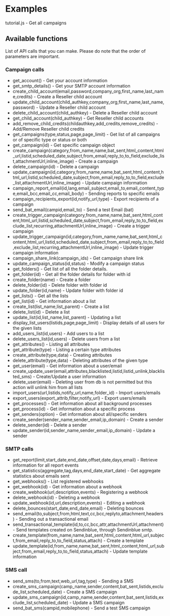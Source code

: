 # Examples

tutorial.js - Get all campaigns

## Available functions

List of API calls that you can make. Please do note that the order of parameters are important.

### Campaign calls

 * get_account() - Get your account information
 * get_smtp_details() - Get your SMTP account information
 * create_child_account(email,password,company_org,first_name,last_name,credits) - Create a Reseller child account
 * update_child_account(child_authkey,company_org,first_name,last_name,password) - Update a Reseller child account
 * delete_child_account(child_authkey) - Delete a Reseller child account
 * get_child_account(child_authkey) - Get Reseller child accounts
 * add_remove_child_credits(childauthkey,add_credits,remove_credits) - Add/Remove Reseller child credits
 * get_campaigns(type,status,page,page_limit) - Get list of all campaigns or of specific type or status or both
 * get_campaign(id) - Get specific campaign object
 * create_campaign(category,from_name,name,bat_sent,html_content,html_url,listid,scheduled_date,subject,from_email,reply_to,to_field,exclude_list,attachmentUrl,inline_image) - Create a campaign
 * delete_campaign(id) - Delete a campaign
 * update_campaign(id,category,from_name,name,bat_sent,html_content,html_url,listid,scheduled_date,subject,from_email,reply_to,to_field,exclude_list,attachmentUrl,inline_image) - Update campaign information
 * campaign_report_email(id,lang,email_subject,email_to,email_content_type,email_bcc,email_cc,email_body) - Sending reports to specific emails
 * campaign_recipients_export(id,notify_url,type) - Export recipients of a campaign
 * send_bat_email(campid,email_to) - Send a test Email (bat)
 * create_trigger_campaign(category,from_name,name,bat_sent,html_content,html_url,listid,scheduled_date,subject,from_email,reply_to,to_field,exclude_list,recurring,attachmentUrl,inline_image) - Create a trigger campaign
 * update_trigger_campaign(id,category,from_name,name,bat_sent,html_content,html_url,listid,scheduled_date,subject,from_email,reply_to,to_field,exclude_list,recurring,attachmentUrl,inline_image) - Update trigger campaign information
 * campaign_share_link(campaign_ids) - Get campaign share link
 * update_campaign_status(id,status) - Modify a campaign status
 * get_folders() - Get list of all the folder details.
 * get_folder(id) - Get all the folder details for folder with id <id>
 * create_folder(name) - Create a folder
 * delete_folder(id) - Delete folder with folder id <id>
 * update_folder(id,name) - Update folder with folder id <id>
 * get_lists() - Get all the lists
 * get_list(id) - Get information about a list
 * create_list(list_name,list_parent) - Create a list
 * delete_list(id) - Delete a list
 * update_list(id,list_name,list_parent) - Updating a list
 * display_list_users(listids,page,page_limit) - Display details of all users for the given lists
 * add_users_list(id,users) - Add users to a list
 * delete_users_list(id,users) - Delete users from a list
 * get_attributes() - Listing all attributes
 * get_attribute(type) - Listing a certain type attributes
 * create_attribute(type,data) - Creating attributes
 * delete_attribute(type,data) - Deleting attributes of the given type
 * get_user(email) - Get information about a user/email
 * create_update_user(email,attributes,blacklisted,listid,listid_unlink,blacklisted_sms) - Create/Update a user information
 * delete_user(email) - Deleting user from db is not permitted but this action will unlink him from all lists
 * import_users(url,listids,notify_url,name,folder_id) - Import users/emails
 * export_users(export_attrib,filter,notify_url) - Export users/emails
 * get_processes() - Get information about all background processes
 * get_process(id) - Get information about a specific process
 * get_senders(option) - Get information about all/specific senders
 * create_sender(sender_name,sender_email,ip_domain) - Create a sender
 * delete_sender(id) - Delete a sender
 * update_sender(id,sender_name,sender_email,ip_domain) - Update a sender

### SMTP calls

 * get_report(limit,start_date,end_date,offset,date,days,email) - Retrieve information for all report events
 * get_statistics(aggregate,tag,days,end_date,start_date) - Get aggregate statistics about emails sent
 * get_webhooks() - List registered webhooks
 * get_webhook(id) - Get information about a webhook
 * create_webhook(url,description,events) - Registering a webhook
 * delete_webhook(id) - Deleting a webhook
 * update_webhook(id,url,description,events) - Editing a webhook
 * delete_bounces(start_date,end_date,email) - Deleting bounces
 * send_email(to,subject,from,html,text,cc,bcc,replyto,attachment,headers) - Sending out a transactional email
 * send_transactional_template(id,to,cc,bcc,attr,attachmentUrl,attachment) - Send templates created on Sendinblue, through Sendinblue smtp.
 * create_template(from_name,name,bat_sent,html_content,html_url,subject,from_email,reply_to,to_field,status,attach) - Create a template 
 * update_template(id,from_name,name,bat_sent,html_content,html_url,subject,from_email,reply_to,to_field,status,attach) - Update template information

### SMS call

 * send_sms(to,from,text,web_url,tag,type) - Sending a SMS
 * create_sms_campaign(camp_name,sender,content,bat_sent,listids,exclude_list,scheduled_date) - Create a SMS campaign
 * update_sms_campaign(id,camp_name,sender,content,bat_sent,listids,exclude_list,scheduled_date) - Update a SMS campaign
 * send_bat_sms(campid,mobilephone) - Send a test SMS campaign